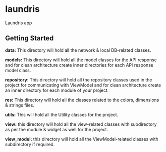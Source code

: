 # laundris

Laundris app

## Getting Started

**data:** This directory will hold all the network & local DB-related classes.

**models:** This directory will hold all the model classes for the API response and for clean architecture create inner directories for each API response model class.

**repository:** This directory will hold all the repository classes used in the project for communicating with ViewModel and for clean architecture create an inner directory for each module of your
project.

**res:** This directory will hold all the classes related to the colors, dimensions & strings files.

**utils:** This will hold all the Utility classes for the project.

**view:** this directory will hold all the view-related classes with subdirectory as per the module & widget as well for the project.

**view_model:** this directory will hold all the ViewModel-related classes with subdirectory if required.